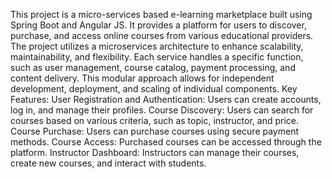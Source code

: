 This project is a micro-services based e-learning marketplace built using Spring Boot and Angular JS. It provides a platform for users to discover, purchase, and access online courses from various educational providers.
The project utilizes a microservices architecture to enhance scalability, maintainability, and flexibility. Each service handles a specific function, such as user management, course catalog, payment processing, and content delivery. This modular approach allows for independent development, deployment, and scaling of individual components.
Key Features:
User Registration and Authentication: Users can create accounts, log in, and manage their profiles.
Course Discovery: Users can search for courses based on various criteria, such as topic, instructor, and price.
Course Purchase: Users can purchase courses using secure payment methods.
Course Access: Purchased courses can be accessed through the platform.
Instructor Dashboard: Instructors can manage their courses, create new courses, and interact with students.
